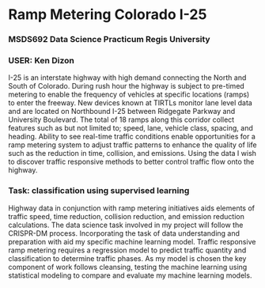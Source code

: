 # Ramp Metering Colorado I-25
### MSDS692 Data Science Practicum Regis University
### USER: Ken Dizon

I-25 is an interstate highway with high demand connecting the North and South of Colorado. During rush hour the highway is subject to pre-timed metering to enable the frequency of vehicles at specific locations (ramps) to enter the freeway. New devices known at TIRTLs monitor lane level data and are located on Northbound I-25 between Ridgegate Parkway and University Boulevard. The total of 18 ramps along this corridor collect features such as but not limited to; speed, lane, vehicle class, spacing, and heading. Ability to see real-time traffic conditions enable opportunities for a ramp metering system to adjust traffic patterns to enhance the quality of life such as the reduction in time, collision, and emissions. Using the data I wish to discover traffic responsive methods to better control traffic flow onto the highway.

### Task: classification using supervised learning

Highway data in conjunction with ramp metering initiatives aids elements of traffic speed, time reduction, collision reduction, and emission reduction calculations. The data science task involved in my project will follow the CRISPR-DM process. Incorporating the task of data understanding and preparation with aid my specific machine learning model. Traffic responsive ramp metering requires a regression model to predict traffic quantity and classification to determine traffic phases. As my model is chosen the key component of work follows cleansing, testing the machine learning using statistical modeling to compare and evaluate my machine learning models.

